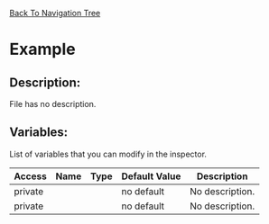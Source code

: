 [Back To Navigation Tree](https://wesleywh.github.io/GameDevRepo/docs/navigation.html)
# Example

## Description:
File has no description.

## Variables:
List of variables that you can modify in the inspector.

|Access|Name|Type|Default Value|Description|
|---|---|---|---|---|
|private|||no default|No description.|
|private|||no default|No description.|
